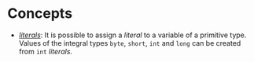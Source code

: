 # Concepts
* [*literals*](https://docs.oracle.com/javase/tutorial/java/nutsandbolts/datatypes.html): It is possible to assign a *literal* to a variable of a primitive type. Values of the integral types `byte`, `short`, `int` and `long` can be created from `int` *literals*.
